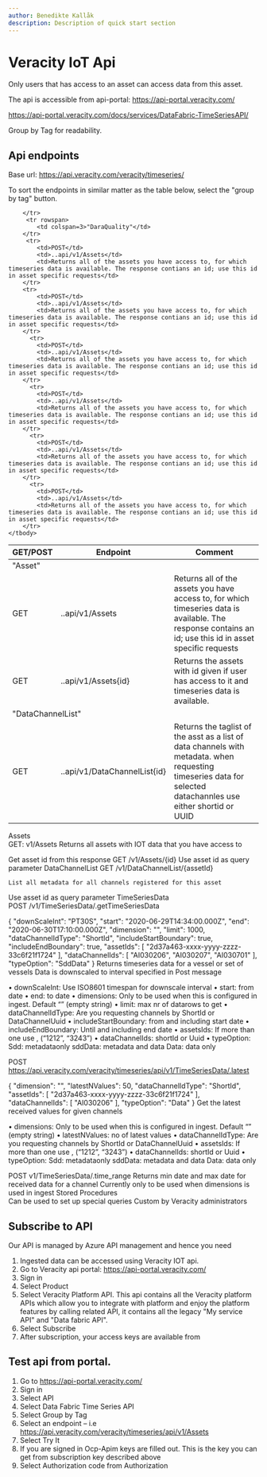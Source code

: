 ```yaml
---
author: Benedikte Kallåk
description: Description of quick start section
---
```


# Veracity IoT Api

Only users that has access to an asset can access data from this asset.

The api is accessible from api-portal: https://api-portal.veracity.com/

https://api-portal.veracity.com/docs/services/DataFabric-TimeSeriesAPI/

Group by Tag for readability.

## Api endpoints

Base url: https://api.veracity.com/veracity/timeseries/

To sort the endpoints in similar matter as the table below, select the "group by tag" button.

<table>
    <thead>
      <tr>	  
	    <th>GET/POST</th>
        <th>Endpoint</th>
        <th>Comment</th>       
      </tr>
    </thead>
    <tbody>
        <tr rowspan>
		    <td colspan=3>"Asset"</td>               
        </tr>
        <tr>
		    <td>GET</td>
            <td>..api/v1/Assets</td>
            <td>Returns all of the assets you have access to, for which timeseries data is available. The response contains an id; use this id in asset specific requests</td>            
        </tr>
		 <tr>
            <td>GET</td>
            <td>..api/v1/Assets{id}</td>
            <td>Returns the assets with id given if user has access to it and timeseries data is available.</td>                 
        </tr>
		 <tr rowspan>
		    <td colspan=3>"DataChannelList"</td>               
        </tr>
        <tr>
           <td>GET</td>
            <td>..api/v1/DataChannelList{id}</td>
            <td>Returns the taglist of the asst as a list of data channels with metadata. when requesting timeseries data for selected datachannles use either shortid or UUID</td>                 
              
        </tr>
		 <tr rowspan>
		    <td colspan=3>"DaraQuality"</td>               
        </tr>
		 <tr>
            <td>POST</td>
            <td>..api/v1/Assets</td>
            <td>Returns all of the assets you have access to, for which timeseries data is available. The response contians an id; use this id in asset specific requests</td>                               
        </tr>
        <tr>
            <td>POST</td>
            <td>..api/v1/Assets</td>
            <td>Returns all of the assets you have access to, for which timeseries data is available. The response contians an id; use this id in asset specific requests</td>                          
        </tr>
		  <tr>
            <td>POST</td>
            <td>..api/v1/Assets</td>
            <td>Returns all of the assets you have access to, for which timeseries data is available. The response contians an id; use this id in asset specific requests</td>                          
        </tr>
		  <tr>
            <td>POST</td>
            <td>..api/v1/Assets</td>
            <td>Returns all of the assets you have access to, for which timeseries data is available. The response contians an id; use this id in asset specific requests</td>                          
        </tr>
		  <tr>
            <td>POST</td>
            <td>..api/v1/Assets</td>
            <td>Returns all of the assets you have access to, for which timeseries data is available. The response contians an id; use this id in asset specific requests</td>                          
        </tr>
		  <tr>
            <td>POST</td>
            <td>..api/v1/Assets</td>
            <td>Returns all of the assets you have access to, for which timeseries data is available. The response contians an id; use this id in asset specific requests</td>                          
        </tr>
    </tbody>
  </table>
  
  
  
Assets	
GET:
v1/Assets	Returns all assets with IOT data that you have access to

Get asset id from this response
GET
/v1/Assets/{id}	Use asset id as query parameter
DataChannelList	
GET
/v1/DataChannelList/{assetId}

	List all metadata for all channels registered for this asset 
Use asset id as query parameter
TimeSeriesData	
POST
/v1/TimeSeriesData/.getTimeSeriesData

{
  "downScaleInt": "PT30S",
  "start": "2020-06-29T14:34:00.000Z",
  "end": "2020-06-30T17:10:00.000Z",
  "dimension": "",
  "limit": 1000,
  "dataChannelIdType": "ShortId",
  "includeStartBoundary": true,
  "includeEndBoundary": true,
  "assetIds": [
    "2d37a463-xxxx-yyyy-zzzz-33c6f21f1724"
  ],
  "dataChannelIds": [
    "AI030206", "AI030207", "AI030701"
  ],
  "typeOption": "SddData"
}	Returns timeseries data for a vessel or set of vessels
Data is downscaled to interval specified in Post message

•	downScaleInt: Use  ISO8601 timespan for downscale interval
•	start: from date
•	end: to date
•	dimensions: Only to be used when this is configured in ingest. Default “” (empty string)
•	limit: max nr of datarows to get
•	dataChannelIdType: Are you requesting channels by ShortId or DataChannelUuid
•	includeStartBoundary: from and including start date
•	includeEndBoundary: Until and including end date
•	assetsIds: If more than one use , (“1212”, “3243”)
•	dataChannelIds: shortId or Uuid
•	typeOption: 
Sdd: metadataonly
sddData: metadata and data
Data: data only

POST
https://api.veracity.com/veracity/timeseries/api/v1/TimeSeriesData/.latest

{
  "dimension": "",
  "latestNValues": 50,
  "dataChannelIdType": "ShortId",
  "assetIds": [
    "2d37a463-xxxx-yyyy-zzzz-33c6f21f1724"
  ],
  "dataChannelIds": [
    "AI030206"
  ],
  "typeOption": "Data"
}	Get the latest received values for given channels

•	dimensions: Only to be used when this is configured in ingest. Default “” (empty string)
•	latestNValues: no of latest values
•	dataChannelIdType: Are you requesting channels by ShortId or DataChannelUuid
•	assetsIds: If more than one use , (“1212”, “3243”)
•	dataChannelIds: shortId or Uuid
•	typeOption: 
Sdd: metadataonly
sddData: metadata and data
Data: data only

POST
v1/TimeSeriesData/.time_range	Returns min date and max date for received data for a channel
Currently only to be used when dimensions is used in ingest
Stored Procedures	
Can be used to set up special queries	Custom by Veracity administrators
	


## Subscribe to API

Our API is managed by Azure API management and hence you need 
1.	Ingested data can be accessed using Veracity IOT api.
2.	Go to Veracity api portal: https://api-portal.veracity.com/
3.	Sign in
4.	Select Product
5.	Select Veracity Platform API. This api contains all the Veracity platform APIs which allow you to integrate with platform and enjoy the platform features by calling related API, it contains all the legacy "My service API" and "Data fabric API".
6.	Select Subscribe
7.	After subscription, your access keys are available from
 
 
## Test api from portal.	

1.  Go to https://api-portal.veracity.com/
2.	Sign in
3.	Select API
4.	Select Data Fabric Time Series API
5.	Select Group  by Tag
6.	Select an endpoint – i.e https://api.veracity.com/veracity/timeseries/api/v1/Assets
7.	Select Try It
8.	If you are  signed in Ocp-Apim keys are filled out.  This is the key you can get from subscription key described above
9.	Select Authorization code from Authorization 






